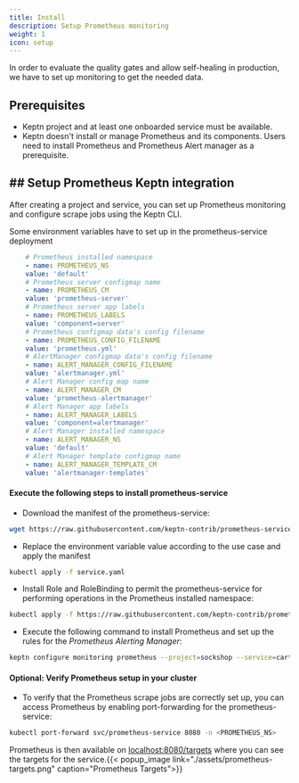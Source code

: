 ```yaml
---
title: Install
description: Setup Prometheus monitoring
weight: 1
icon: setup
---
```


In order to evaluate the quality gates and allow self-healing in production, we have to set up monitoring to get the needed data.

## Prerequisites

- Keptn project and at least one onboarded service must be available.
- Keptn doesn't install or manage Prometheus and its components. Users need to install Prometheus and Prometheus Alert manager as a prerequisite.

## ## Setup Prometheus Keptn integration

After creating a project and service, you can set up Prometheus monitoring and configure scrape jobs using the Keptn CLI.

Some environment variables have to set up in the prometheus-service deployment
```yaml
    # Prometheus installed namespace
    - name: PROMETHEUS_NS
    value: 'default'
    # Prometheus server configmap name
    - name: PROMETHEUS_CM
    value: 'prometheus-server'
    # Prometheus server app labels
    - name: PROMETHEUS_LABELS
    value: 'component=server'
    # Prometheus configmap data's config filename
    - name: PROMETHEUS_CONFIG_FILENAME
    value: 'prometheus.yml'
    # AlertManager configmap data's config filename
    - name: ALERT_MANAGER_CONFIG_FILENAME
    value: 'alertmanager.yml'
    # Alert Manager config map name
    - name: ALERT_MANAGER_CM
    value: 'prometheus-alertmanager'
    # Alert Manager app labels
    - name: ALERT_MANAGER_LABELS
    value: 'component=alertmanager'
    # Alert Manager installed namespace
    - name: ALERT_MANAGER_NS
    value: 'default'
    # Alert Manager template configmap name
    - name: ALERT_MANAGER_TEMPLATE_CM
    value: 'alertmanager-templates'
```

#### Execute the following steps to install prometheus-service

* Download the manifest of the prometheus-service:

```bash
wget https://raw.githubusercontent.com/keptn-contrib/prometheus-service/release-0.5.0/deploy/service.yaml
```

* Replace the environment variable value according to the use case and apply the manifest

```bash
kubectl apply -f service.yaml
```

* Install Role and RoleBinding to permit the prometheus-service for performing operations in the Prometheus installed namespace:

```bash
kubectl apply -f https://raw.githubusercontent.com/keptn-contrib/prometheus-service/release-0.5.0/deploy/role.yaml -n <PROMETHEUS_NS>
```

* Execute the following command to install Prometheus and set up the rules for the *Prometheus Alerting Manager*:

```bash
keptn configure monitoring prometheus --project=sockshop --service=carts
```

#### Optional: Verify Prometheus setup in your cluster
* To verify that the Prometheus scrape jobs are correctly set up, you can access Prometheus by enabling port-forwarding for the prometheus-service:

```BASH
kubectl port-forward svc/prometheus-service 8080 -n <PROMETHEUS_NS>
```

Prometheus is then available on [localhost:8080/targets](http://localhost:8080/targets) where you can see the targets for the service.{{< popup_image link="./assets/prometheus-targets.png" caption="Prometheus Targets">}}
